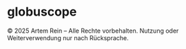 # globuscope
© 2025 Artem Rein – Alle Rechte vorbehalten. Nutzung oder Weiterverwendung nur nach Rücksprache.
